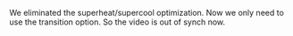 <!-- Copyright (c) 2016-2018 K Team. All Rights Reserved. -->

We eliminated the superheat/supercool optimization.  Now we only need to use
the transition option.  So the video is out of synch now.
